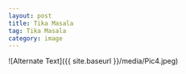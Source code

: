 ```yaml
---
layout: post
title: Tika Masala
tag: Tika Masala
category: image
---
```


![Alternate Text]({{ site.baseurl }}/media/Pic4.jpeg)